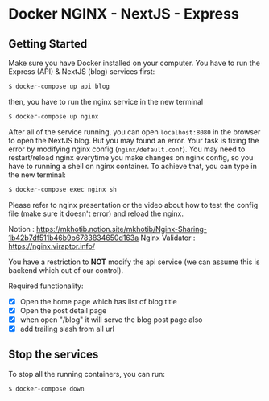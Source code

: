 # Docker NGINX - NextJS - Express

## Getting Started

Make sure you have Docker installed on your computer. You have to run the Express (API) & NextJS (blog) services first:

```bash
$ docker-compose up api blog
```

then, you have to run the nginx service in the new terminal

```bash
$ docker-compose up nginx
```

After all of the service running, you can open `localhost:8080` in the browser to open the NextJS blog. But you may found an error. Your task is fixing the error by modifying nginx config (`nginx/default.conf`). You may need to restart/reload nginx everytime you make changes on nginx config, so you have to running a shell on nginx container. To achieve that, you can type in the new terminal:

```bash
$ docker-compose exec nginx sh
```

Please refer to nginx presentation or the video about how to test the config file (make sure it doesn't error) and reload the nginx.

Notion : https://mkhotib.notion.site/mkhotib/Nginx-Sharing-1b42b7df511b46b9b6783834650d163a
Nginx Validator : https://nginx.viraptor.info/

You have a restriction to **NOT** modify the api service (we can assume this is backend which out of our control).

Required functionality:

- [x] Open the home page which has list of blog title
- [x] Open the post detail page
- [x] when open "/blog" it will serve the blog post page also
- [x] add trailing slash from all url

## Stop the services

To stop all the running containers, you can run:

```bash
$ docker-compose down
```
